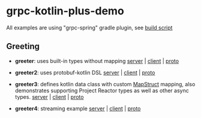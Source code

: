 # grpc-kotlin-plus-demo

All examples are using "grpc-spring" gradle plugin, see [build script](/build.gradle.kts)

## Greeting

* **greeter**: uses built-in types without mapping
  [server](/greeting/src/main/kotlin/com/airwallex/grpc/demo/Greeter.kt) |
  [client](/greeting/src/test/kotlin/com/airwallex/grpc/demo/GreeterTest.kt) |
  [proto](/greeting/src/main/proto/demo/greeting.proto)

* **greeter2**: uses protobuf-kotlin DSL
  [server](/greeting/src/main/kotlin/com/airwallex/grpc/demo/Greeter2.kt) |
  [client](/greeting/src/test/kotlin/com/airwallex/grpc/demo/Greeter2Test.kt) |
  [proto](/greeting/src/main/proto/demo/greeting2.proto)

* **greeter3**: defines kotlin data class with custom [MapStruct](https://mapstruct.org/) mapping, also demonstrates
  supporting Project Reactor types as well as other async types.
  [server](/greeting/src/main/kotlin/com/airwallex/grpc/demo/Greeter3.kt) |
  [client](/greeting/src/test/kotlin/com/airwallex/grpc/demo/Greeter3Test.kt) |
  [proto](/greeting/src/main/proto/demo/greeting3.proto)

* **greeter4**: streaming example
  [server](/greeting/src/main/kotlin/com/airwallex/grpc/demo/Greeter4.kt) |
  [client](/greeting/src/test/kotlin/com/airwallex/grpc/demo/Greeter4Test.kt) |
  [proto](/greeting/src/main/proto/demo/greeting4.proto)
